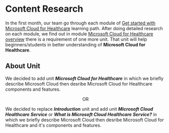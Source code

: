 # Content Research

In the first month, our team go through each module of [Get started with Microsoft Cloud for Healthcare](https://learn.microsoft.com/en-us/training/paths/healthcare-in-a-day/) learning path. After doing detailed research on each module, we find out in module [Microsoft Cloud for Healthcare overview](https://learn.microsoft.com/en-us/training/modules/healthcare-overview/?ns-enrollment-type=learningpath&ns-enrollment-id=learn-bizapps.healthcare-in-a-day) there is a requirement of one more unit. That unit will help beginners/students in better understanding of **Microsoft Cloud for Healthcare**.

## About Unit
We decided to add unit ***Microsoft Cloud for Healthcare*** in which we briefly describe Microsoft Cloud then desribe Microsoft Cloud for Healthcare components and features. 


<div align="center">
  OR
</div> 


We decided to replace ***Introduction*** unit and add unit ***Microsoft Cloud Healthcare Service*** or ***What is Microsoft Cloud Healthcare Service?*** in which we briefly describe Microsoft Cloud then desribe Microsoft Cloud for Healthcare and it's components and features. 
